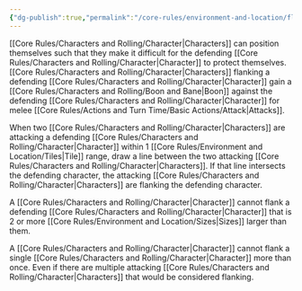 ```yaml
---
{"dg-publish":true,"permalink":"/core-rules/environment-and-location/flanking/"}
---
```


[[Core Rules/Characters and Rolling/Character\|Characters]] can position themselves such that they make it difficult for the defending [[Core Rules/Characters and Rolling/Character\|Character]] to protect themselves. [[Core Rules/Characters and Rolling/Character\|Characters]] flanking a defending [[Core Rules/Characters and Rolling/Character\|Character]] gain a [[Core Rules/Characters and Rolling/Boon and Bane\|Boon]] against the defending [[Core Rules/Characters and Rolling/Character\|Character]] for melee [[Core Rules/Actions and Turn Time/Basic Actions/Attack\|Attacks]].

When two [[Core Rules/Characters and Rolling/Character\|Characters]] are attacking a defending [[Core Rules/Characters and Rolling/Character\|Character]] within 1 [[Core Rules/Environment and Location/Tiles\|Tile]] range, draw a line between the two attacking [[Core Rules/Characters and Rolling/Character\|Characters]]. If that line intersects the defending character, the attacking [[Core Rules/Characters and Rolling/Character\|Characters]] are flanking the defending character. 

A [[Core Rules/Characters and Rolling/Character\|Character]] cannot flank a defending [[Core Rules/Characters and Rolling/Character\|Character]] that is 2 or more [[Core Rules/Environment and Location/Sizes\|Sizes]] larger than them.

A [[Core Rules/Characters and Rolling/Character\|Character]] cannot flank a single [[Core Rules/Characters and Rolling/Character\|Character]] more than once. Even if there are multiple attacking [[Core Rules/Characters and Rolling/Character\|Characters]] that would be considered flanking.
